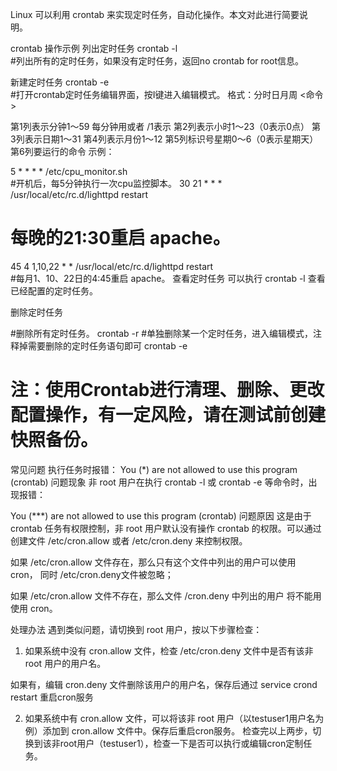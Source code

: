 Linux 可以利用 crontab 来实现定时任务，自动化操作。本文对此进行简要说明。

crontab 操作示例
列出定时任务
crontab -l         
#列出所有的定时任务，如果没有定时任务，返回no crontab for root信息。

新建定时任务
crontab -e             
#打开crontab定时任务编辑界面，按I键进入编辑模式。
格式：分时日月周 <命令>

第1列表示分钟1～59 每分钟用或者 /1表示 
第2列表示小时1～23（0表示0点） 
第3列表示日期1～31 
第4列表示月份1～12 
第5列标识号星期0～6（0表示星期天） 
第6列要运行的命令 
示例：

5 * * * * /etc/cpu_monitor.sh     
#开机后，每5分钟执行一次cpu监控脚本。
30 21 * * * /usr/local/etc/rc.d/lighttpd restart         
# 每晚的21:30重启 apache。 
45 4 1,10,22 * * /usr/local/etc/rc.d/lighttpd restart    
#每月1、10、22日的4:45重启 apache。 
查看定时任务
可以执行 crontab -l 查看已经配置的定时任务。

删除定时任务
 
#删除所有定时任务。
crontab -r 
#单独删除某一个定时任务，进入编辑模式，注释掉需要删除的定时任务语句即可
crontab -e        
# 注：使用Crontab进行清理、删除、更改配置操作，有一定风险，请在测试前创建快照备份。
常见问题
执行任务时报错： You (*) are not allowed to use this program (crontab)
问题现象
非 root 用户在执行 crontab -l  或 crontab -e 等命令时，出现报错：

 You (***) are not allowed to use this program (crontab)
问题原因
这是由于 crontab 任务有权限控制，非 root 用户默认没有操作 crontab 的权限。可以通过创建文件 /etc/cron.allow 或者 /etc/cron.deny 来控制权限。

如果 /etc/cron.allow 文件存在，那么只有这个文件中列出的用户可以使用 cron， 同时 /etc/cron.deny文件被忽略； 

如果 /etc/cron.allow 文件不存在，那么文件 /cron.deny 中列出的用户 将不能用使用 cron。    

处理办法
遇到类似问题，请切换到 root 用户，按以下步骤检查：

1. 如果系统中没有 cron.allow 文件，检查 /etc/cron.deny 文件中是否有该非 root 用户的用户名。

如果有，编辑 cron.deny 文件删除该用户的用户名，保存后通过 service crond restart 重启cron服务

 

2. 如果系统中有 cron.allow 文件，可以将该非 root 用户（以testuser1用户名为例）添加到 cron.allow 文件中。保存后重启cron服务。
检查完以上两步，切换到该非root用户（testuser1），检查一下是否可以执行或编辑cron定制任务。